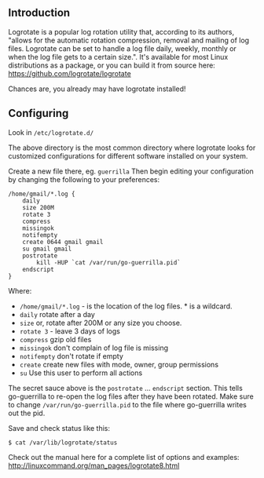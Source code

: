 ## Introduction

Logrotate is a popular log rotation utility that, according to its authors, "allows for the automatic rotation compression, removal and mailing of log files. Logrotate can be set to handle a log file daily, weekly, monthly or when the log file gets to a certain size.". It's available for most Linux distributions as a package, or you can build it from source here: https://github.com/logrotate/logrotate

Chances are, you already may have logrotate installed!

## Configuring

Look in `/etc/logrotate.d/`

The above directory is the most common directory where logrotate looks for customized configurations for different software installed on your system. 

Create a new file there, eg. `guerrilla` Then begin editing your configuration by changing the following to your preferences:

```
/home/gmail/*.log {
    daily
    size 200M
    rotate 3
    compress
    missingok
    notifempty
    create 0644 gmail gmail
    su gmail gmail
    postrotate
        kill -HUP `cat /var/run/go-guerrilla.pid`
    endscript
}
```

Where:

* `/home/gmail/*.log` - is the location of the log files. * is a wildcard.
* `daily` rotate after a day
* `size` or, rotate after 200M or any size you choose. 
* `rotate 3` - leave 3 days of logs
* `compress` gzip old files
* `missingok` don't complain of log file is missing
* `notifempty` don't rotate if empty
* `create` create new files with mode, owner, group permissions
* `su` Use this user to perform all actions

The secret sauce above is the `postrotate` ... `endscript` section. This tells go-guerrilla to re-open the log files after they have been rotated. Make sure to change `/var/run/go-guerrilla.pid` to the file where go-guerrilla writes out the pid.

Save and check status like this:

    $ cat /var/lib/logrotate/status 

Check out the manual here for a complete list of options and examples: http://linuxcommand.org/man_pages/logrotate8.html